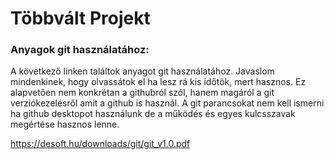 # Többvált Projekt

### Anyagok git használatához:

A következő linken találtok anyagot git használatához. Javaslom mindenkinek, hogy olvassátok el ha lesz rá kis időtök, mert hasznos.
Ez alapvetően nem konkrétan a githubról szól, hanem magáról a git verziókezelésről amit a github is használ. A git parancsokat nem kell ismerni ha github desktopot használunk de a működés és egyes kulcsszavak megértése hasznos lenne.

https://desoft.hu/downloads/git/git_v1.0.pdf

